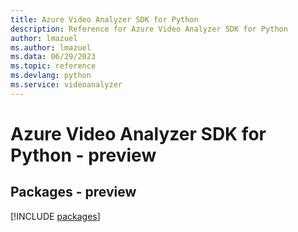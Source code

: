 ```yaml
---
title: Azure Video Analyzer SDK for Python
description: Reference for Azure Video Analyzer SDK for Python
author: lmazuel
ms.author: lmazuel
ms.data: 06/29/2023
ms.topic: reference
ms.devlang: python
ms.service: videoanalyzer
---
```

# Azure Video Analyzer SDK for Python - preview
## Packages - preview
[!INCLUDE [packages](video-analyzer-index.md)]